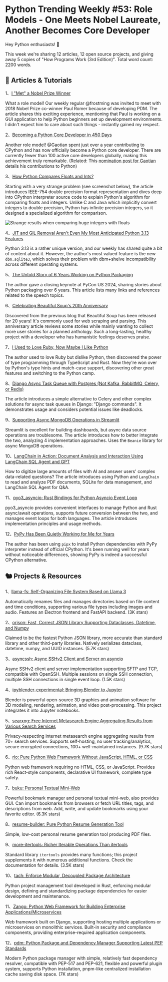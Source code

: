 # Python Trending Weekly #53: Role Models - One Meets Nobel Laureate, Another Becomes Core Developer

Hey Python enthusiasts! 🐍

This week we're sharing 12 articles, 12 open source projects, and giving away 5 copies of "How Programs Work (3rd Edition)". Total word count: 2200 words.

## 🦄 Articles & Tutorials

1、[I "Met" a Nobel Prize Winner](https://frostming.com/2024/meet-with-paul/)

What a role model! Our weekly regular @frostming was invited to meet with 2018 Nobel Prize co-winner Paul Romer because of developing PDM. The article shares this exciting experience, mentioning that Paul is working on a GUI application to help Python beginners set up development environments. I didn't expect him to care about such things - instantly gained my respect.

2、[Becoming a Python Core Developer in 450 Days](https://www.bilibili.com/video/BV1of421972c)

Another role model! @Gaotian spent just over a year contributing to CPython and has now officially become a Python core developer. There are currently fewer than 100 active core developers globally, making this achievement truly remarkable. (Related: This [nomination post for Gaotian](https://discuss.python.org/t/vote-to-promote-tian-gao/53895) details his contributions to Python)

3、[How Python Compares Floats and Ints?](https://blog.codingconfessions.com/p/how-python-compares-floats-and-ints)

Starting with a very strange problem (see screenshot below), the article introduces IEEE-754 double precision format representation and dives deep into CPython interpreter source code to explain Python's algorithm for comparing floats and integers. Unlike C and Java which implicitly convert integers to double precision, Python has infinite precision integers, so it designed a specialized algorithm for comparison.

![Strange results when comparing huge integers with floats](https://img.pythoncat.top/how-python-compares-floats-and-ints.jpg)

4、[JIT and GIL Removal Aren't Even My Most Anticipated Python 3.13 Features](https://blog.vslira.net/2024/05/jit-and-gil-removal-are-not-even-my.html)

Python 3.13 is a rather unique version, and our weekly has shared quite a bit of content about it. However, the author's most valued feature is the new `dbm.sqlite3`, which solves their problem with dbm+shelve incompatibility across different operating systems.

5、[The Untold Story of 6 Years Working on Python Packaging](https://harihareswara.net/posts/2024/references-pycon-us-keynote/)

The author gave a closing keynote at PyCon US 2024, sharing stories about Python packaging over 6 years. This article lists many links and references related to the speech topics.

6、[Celebrating Beautiful Soup's 20th Anniversary](https://harihareswara.net/posts/2024/celebrate-beautiful-soups-20th-anniversary/)

Discovered from the previous blog that Beautiful Soup has been released for 20 years! It's commonly used for web scraping and parsing. This anniversary article reviews some stories while mainly wanting to collect more user stories for a planned anthology. Such a long-lasting, healthy project with a developer who has humanistic feelings deserves praise.

7、[I Used to Love Ruby, Now Maybe I Like Python](https://sgt.hootr.club/molten-matter/maybe-i-like-python-now/)

The author used to love Ruby but dislike Python, then discovered the power of type programming through TypeScript and Rust. Now they're won over by Python's type hints and match-case support, discovering other great features and switching to the Python camp.

8、[Django Async Task Queue with Postgres (Not Kafka, RabbitMQ, Celery, or Redis)](https://simplecto.com/djang-async-task-postgres-not-kafka-celery-redis)

The article introduces a simple alternative to Celery and other complex solutions for async task queues in Django: "Django commands". It demonstrates usage and considers potential issues like deadlocks.

9、[Supporting Async MongoDB Operations in Streamlit](https://handmadesoftware.medium.com/streamlit-asyncio-and-mongodb-f85f77aea825)

Streamlit is excellent for building dashboards, but async data source operations are troublesome. The article introduces how to better integrate the two, analyzing 4 implementation approaches. Uses the `Beanie` library for async MongoDB operations.

10、[LangChain in Action: Document Analysis and Interaction Using LangChain SQL Agent and GPT](https://juejin.cn/post/7373955162127532059)

How to digitize large amounts of files with AI and answer users' complex data-related questions? The article introduces using Python and `LangChain` to read and analyze PDF documents, SQLite for data management, and LangChain SQL Agent for Q&A.

11、[pyo3_asyncio: Rust Bindings for Python Asyncio Event Loop](https://awestlake87.github.io/pyo3-asyncio/master/doc/pyo3_asyncio)

pyo3_asyncio provides convenient interfaces to manage Python and Rust async/await operations, supports future conversion between the two, and manages event loops for both languages. The article introduces implementation principles and usage methods.

12、[PyPy Has Been Quietly Working for Me for Years](https://utcc.utoronto.ca/~cks/space/blog/python/PyPyQuietlyWorking)

The author has been using `pipx` to install Python dependencies with PyPy interpreter instead of official CPython. It's been running well for years without noticeable differences, showing PyPy is indeed a successful CPython alternative.

## 🐿️ Projects & Resources

1、[llama-fs: Self-Organizing File System Based on Llama 3](https://github.com/iyaja/llama-fs)

Automatically renames files and manages directories based on file content and time conditions, supporting various file types including images and audio. Features an Electron frontend and FastAPI backend. (3K stars)

2、[orjson: Fast, Correct JSON Library Supporting Dataclasses, Datetime, and Numpy](https://github.com/ijl/orjson)

Claimed to be the fastest Python JSON library, more accurate than standard library and other third-party libraries. Natively serializes dataclass, datetime, numpy, and UUID instances. (5.7K stars)

3、[asyncssh: Async SSHv2 Client and Server on asyncio](https://github.com/ronf/asyncssh)

Async SSHv2 client and server implementation supporting SFTP and TCP, compatible with OpenSSH. Multiple sessions on single SSH connection, multiple SSH connections in single event loop. (1.5K stars)

4、[ipyblender-experimental: Bringing Blender to Jupyter](https://github.com/kolibril13/ipyblender-experimental)

Blender is powerful open-source 3D graphics and animation software for 3D modeling, rendering, animation, and video post-processing. This project integrates it into Jupyter notebooks.

5、[searxng: Free Internet Metasearch Engine Aggregating Results from Various Search Services](https://github.com/searxng/searxng)

Privacy-respecting internet metasearch engine aggregating results from 70+ search services. Supports self-hosting, no user tracking/analytics, secure encrypted connections, 100+ well-maintained instances. (9.7K stars)

6、[rio: Pure Python Web Framework Without JavaScript, HTML, or CSS](https://github.com/rio-labs/rio)

Python web framework requiring no HTML, CSS, or JavaScript. Provides rich React-style components, declarative UI framework, complete type safety.

7、[buku: Personal Textual Mini-Web](https://github.com/jarun/buku)

Powerful bookmark manager and personal textual mini-web, also provides GUI. Can import bookmarks from browsers or fetch URL titles, tags, and descriptions from web. Add, write, and update bookmarks using your favorite editor. (6.3K stars)

8、[resume-builder: Pure Python Resume Generation Tool](https://github.com/koek67/resume-builder)

Simple, low-cost personal resume generation tool producing PDF files.

9、[more-itertools: Richer Iterable Operations Than itertools](https://github.com/more-itertools/more-itertools)

Standard library `itertools` provides many functions; this project supplements it with numerous additional functions. Check the documentation for details. (3.5K stars)

10、[tach: Enforce Modular, Decoupled Package Architecture](https://github.com/gauge-sh/tach)

Python project management tool developed in Rust, enforcing modular design, defining and standardizing package dependencies for easier development and maintenance.

11、[Zango: Python Web Framework for Building Enterprise Applications/Microservices](https://github.com/Healthlane-Technologies/Zango)

Web framework built on Django, supporting hosting multiple applications or microservices on monolithic services. Built-in security and compliance components, providing enterprise-required application components.

12、[pdm: Python Package and Dependency Manager Supporting Latest PEP Standards](https://github.com/pdm-project/pdm)

Modern Python package manager with simple, relatively fast dependency resolver, compatible with PEP-517 and PEP-621, flexible and powerful plugin system, supports Python installation, pnpm-like centralized installation cache saving disk space. (7K stars)